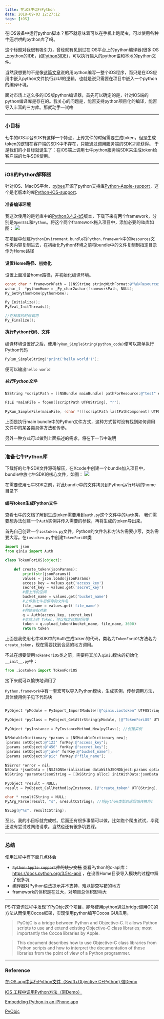 ```yaml
---
title: 在iOS中运行Python
date: 2018-09-03 12:27:12
tags: [iOS]
---
```


在iOS设备中运行python脚本？那不就意味着可以在手机上跑爬虫，可以使用各种牛逼哄哄的python库了吗。

这个标题对我很有吸引力，曾经就有见到过在iOS平台上的python编译器(很多iOS上python的IDE，如[Python3IDE](https://itunes.apple.com/cn/app/python3ide/id1357215444?mt=8))，可以执行输入的python语和本地的python文件。

当然我想要的不是像[这篇文章](https://segmentfault.com/a/1190000004945692)说的用python编写一整个iOS程序，而只是在iOS应用中嵌入python文件执行非UI的逻辑，也就是说只需要在项目中嵌入一个python的编译环境。

面对市场上这么多的iOS版python编译器，首先可以确定的是，针对iOS端的python编译库是存在的。我关心的问题是，能否支持python项目化的编译，能否导入丰富的三方库。那就动手一试咯

<!--more-->

---

### 小目标
七牛的iOS平台SDK有这样一个特点，上传文件的时候需要生成token，但是生成token的逻辑在客户端的SDK中不存在，只能通过调用服务端的SDK才能获得。
于是我们的小目标就诞生了：在iOS端上调用七牛python服务端SDK来生成token给客户端的七牛SDK使用。

---

### iOS的Python解释器
针对iOS、MacOS平台，[pybee](https://pybee.org/)开源了python支持库[Python-Apple-support](https://github.com/pybee/Python-Apple-support)，这个是老版本的库[Python-iOS-support](https://github.com/pybee/Python-iOS-support).



#### 准备编译环境
我这次使用的是老库中的[Python3.4.2-b5](https://github.com/pybee/Python-iOS-support/releases/download/3.4.2-b5/Python-3.4.2-iOS-support.b5.tar.gz)版本，下载下来有两个framework，分别是`OpenSSL`和`Python`。将这个两个framework拖入项目中，添加必要的lib库如图：
![](http://qiniu.huyangjie.cn/15359053297417.jpg)

在项目中创建`PythonEnvironment.bundle`将`Python.framework`中的`Resources`文件夹内容复制进去，在初始化Python环境之前将bundle中的文件复制到指定目录作为Home路径

#### 设置Home路径、初始化

设置上面准备home路径，并初始化编译环境。

``` objectivec
const char * frameworkPath = [[NSString stringWithFormat:@"%@/Resources",[self p_pythonFrameworkPath]] UTF8String];
wchar_t  *pythonHome = _Py_char2wchar(frameworkPath, NULL);
Py_SetPythonHome(pythonHome);

Py_Initialize();
PyEval_InitThreads();

//在释放的时候调用
Py_Finalize();
```

#### 执行Python代码、文件
编译环境设置好之后，使用`PyRun_SimpleString(python_code)`便可以简单执行Python代码

``` objectivec
PyRun_SimpleString("print('hello world')");
```
便可以输出`hello world`

##### 执行Python文件

``` objectivec
NSString *scriptPath = [[NSBundle mainBundle] pathForResource:@"test" ofType:@"py"];
    
FILE *mainFile = fopen([scriptPath UTF8String], "r");
   
PyRun_SimpleFile(mainFile, (char *)[[scriptPath lastPathComponent] UTF8String]);
```

上面是执行main bundle中的Python文件方式，这种方式暂时没有找到如何调用文件中的某各类具体方法和传参。

另外一种方式可以做到上面描述的需求，将在下一节中说明

---

### 准备七牛Python库
下载好的七牛SDK文件源码解压，在Xcode中创建一个bundle加入项目中，bundle中放七牛SDK的核心文件，如图：
![](http://qiniu.huyangjie.cn/15359397140219.jpg)

在需要使用七牛SDK之前，将此bundle中的文件拷贝到Python运行环境的home目录下

#### 编写token生成Python文件
查看七牛的文档了解到生成token需要用到`auth.py`这个文件中的`Auth`类， 我们需要想办法创建一个`Auth`实例并传入需要的参数，再将生成的token导出来。

首先自己创建一个`iostoken.py`文件，Python的文件名和方法名需要小写，类名需要大写。在`iostoken.py`中创建`TokenForiOS`类

``` python
import json
from qiniu import Auth

class TokenForiOS(object):
    
    def create_token(jsonParams):
        print(str(jsonParams))
        values = json.loads(jsonParams)
        access_key = values.get('access_key')
        secret_key = values.get('secret_key')
        #要上传的空间
        bucket_name = values.get('bucket_name')
        #上传到七牛后保存的文件名
        file_name = values.get('file_name')
        #构建鉴权对象
        q = Auth(access_key, secret_key)
        #生成上传 Token，可以指定过期时间等
        token = q.upload_token(bucket_name, file_name, 3600)
        return token
```

上面是我使用七牛SDK中的Auth生成token的代码，类名为`TokenForiOS`方法名为`create_token`，现在需要找到合适的地方调用。

不过在想要使用`TokenForiOS`类之前，需要将其加入`qiniu`模块的初始化`__init__.py`中：

``` python
from .iostoken import TokenForiOS
```

接下来就可以愉快地调用了

`Python.framework`中有一套宏可以导入Python模块，生成实例，传参调用方法，具体使用例子见下代码块


``` objectivec

PyObject *pModule = PyImport_ImportModule([@"qiniu.iostoken" UTF8String]);//导入模块
    
PyObject *pyClass = PyObject_GetAttrString(pModule, [@"TokenForiOS" UTF8String]);//获取类
    
PyObject *pyInstance = PyInstanceMethod_New(pyClass); //创建实例
    
NSMutableDictionary *params = [NSMutableDictionary new];
[params setObject:@"123" forKey:@"access_key"];
[params setObject:@"456" forKey:@"secret_key"];
[params setObject:@"jake" forKey:@"bucket_name"];
[params setObject:@"pic" forKey:@"file_name"];
    
NSError *error = nil;
NSData *jsonData = [NSJSONSerialization dataWithJSONObject:params options:NSJSONWritingPrettyPrinted error:&error];
NSString *paramterJsonString = [[NSString alloc] initWithData:jsonData encoding:NSUTF8StringEncoding];
    
PyObject *result = NULL;
result = PyObject_CallMethod(pyInstance, [@"create_token" UTF8String], "(s)", [paramterJsonString UTF8String] );

char * resultCString = NULL;
PyArg_Parse(result, "s", &resultCString); //将python类型的返回值转换为c
    
NSLog(@"%s", resultCString);
```

至此，我的小目标就完成啦。后面还有很多事情可以做，比如跑个爬虫试试，毕竟还没有尝试过网络请求。当然也还有很多坑要踩。

---


### 总结

使用过程中有下面几点体会
* ~~`Python-Apple-support`库的缺少文档~~ 查看Python的c-api库：https://docs.python.org/3.5/c-api/ ，在设置Home目录导入模块的过程中踩了很多坑
* 编译器对Python语法提示并不支持，难以排查写错的地方
* framework的体积是在过大，对项目总体积影响大

---

PS:在查询过程中发现了[PyObjc](https://pythonhosted.org/pyobjc/index.html)这个项目，能够使用python通过bridge调用OC的方法从而使用Cocoa框架，实现使用python编写Cocoa GUI应用。
>PyObjC is a bridge between Python and Objective-C. It allows Python scripts to use and extend existing Objective-C class libraries; most importantly the Cocoa libraries by Apple.

>This document describes how to use Objective-C class libraries from Python scripts and how to interpret the documentation of those libraries from the point of view of a Python programmer.

---
### Reference

[在iOS app中运行Python文件（Swift+Objective C+Python) 带Demo](https://blog.csdn.net/haojinming/article/details/77816403) 

[iOS 工程中调用Python方法（带Demo）](https://www.jianshu.com/p/80b5be51fb1d)

[Embedding Python in an iPhone app](https://stackoverflow.com/questions/3691655/embedding-python-in-an-iphone-app)

[PyObjc](https://pythonhosted.org/pyobjc/index.html)